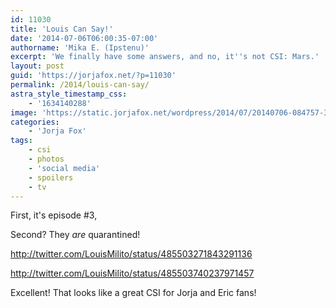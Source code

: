 ```yaml
---
id: 11030
title: 'Louis Can Say!'
date: '2014-07-06T06:00:35-07:00'
authorname: 'Mika E. (Ipstenu)'
excerpt: 'We finally have some answers, and no, it''s not CSI: Mars.'
layout: post
guid: 'https://jorjafox.net/?p=11030'
permalink: /2014/louis-can-say/
astra_style_timestamp_css:
    - '1634140288'
image: 'https://static.jorjafox.net/wordpress/2014/07/20140706-084757-31677997.jpg'
categories:
    - 'Jorja Fox'
tags:
    - csi
    - photos
    - 'social media'
    - spoilers
    - tv
---
```


First, it's episode #3,

Second? They _are_ quarantined!

http://twitter.com/LouisMilito/status/485503271843291136

http://twitter.com/LouisMilito/status/485503740237971457

Excellent! That looks like a great CSI for Jorja and Eric fans!
